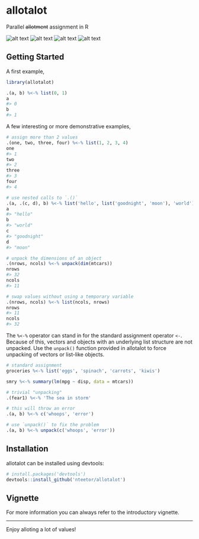 # allotalot

Parallel <strike>allotment</strike> assignment in R

[travis]: https://travis-ci.org/nteetor/allotalot.svg?branch=master "lots o' building"
[appveyor]: https://ci.appveyor.com/api/projects/status/github/nteetor/allotalot?branch=master&svg=true "lots o' 'veyors"
[coverage]: https://codecov.io/gh/nteetor/allotalot/branch/master/graph/badge.svg "lots o' coverage"
[cran]: https://www.r-pkg.org/badges/version/allotalot "getting there"

![alt text][travis] ![alt text][appveyor] ![alt text][coverage] ![alt text][cran]

## Getting Started

A first example,

```R
library(allotalot)

.(a, b) %<-% list(0, 1)
a
#> 0
b
#> 1
```

A few interesting or more demonstrative examples,

```R
# assign more than 2 values
.(one, two, three, four) %<-% list(1, 2, 3, 4)
one 
#> 1
two
#> 2
three
#> 3
four
#> 4

# use nested calls to `.()`
.(a, .(c, d), b) %<-% list('hello', list('goodnight', 'moon'), 'world')
a
#> "hello"
b
#> "world"
c
#> "goodnight"
d
#> "moon"

# unpack the dimensions of an object
.(nrows, ncols) %<-% unpack(dim(mtcars))
nrows
#> 32
ncols
#> 11

# swap values without using a temporary variable
.(nrows, ncols) %<-% list(ncols, nrows)
nrows
#> 11
ncols
#> 32
```

The `%<-%` operator can stand in for the standard assignment operator `<-`. Because of this, vectors and objects with an underlying list structure are not unpacked. Use the `unpack()` function provided in allotalot to force unpacking of vectors or list-like objects.

```R
# standard assignment
groceries %<-% list('eggs', 'spinach', 'carrots', 'kiwis')

smry %<-% summary(lm(mpg ~ disp, data = mtcars))

# trivial "unpacking"
.(fear1) %<-% 'The sea in storm'

# this will throw an error
.(a, b) %<-% c('whoops', 'error')

# use `unpack()` to fix the problem
.(a, b) %<-% unpack(c('whoops', 'error'))
```

## Installation

allotalot can be installed using devtools:
```R
# install.packages('devtools')
devtools::install_github('nteetor/allotalot')
```

## Vignette

For more information you can always refer to the introductory vignette.

---

Enjoy alloting a lot of values!
